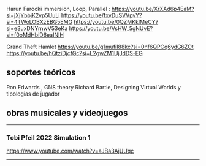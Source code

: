Harun Farocki immersion, Loop, Parallel :
https://youtu.be/XrXAd6p4EaM?si=jXjYbbjK2vp5UuLi
https://youtu.be/fxvDuSVVpvY?si=4TWoLOBXzEBG5EMG
https://youtu.be/0QZMKkIMeCY?si=e3uxDNYrnwV53eKa
https://youtu.be/VsHW_5gNUvE?si=f0oMdHbiD6eaINIH

Grand Theft Hamlet
https://youtu.be/g1mufiI88kc?si=0nf6QPCq6ydG6ZOt
https://youtu.be/hQtziDjcfGc?si=L2gwZM1UjJdDS-EG

## soportes teóricos
Ron Edwards , GNS theory
Richard Bartle, Designing Virtual Worlds y tipologias de jugador


## obras musicales y videojuegos

---
### Tobi Pfeil 2022 Simulation 1

https://www.youtube.com/watch?v=aJBa3AjUUqc

---

